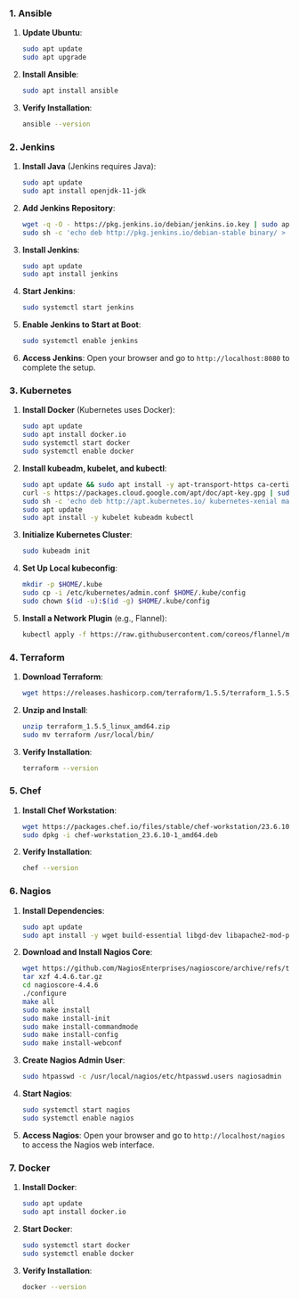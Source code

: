 ### 1. **Ansible**
1. **Update Ubuntu**:
   ```bash
   sudo apt update
   sudo apt upgrade
   ```

2. **Install Ansible**:
   ```bash
   sudo apt install ansible
   ```

3. **Verify Installation**:
   ```bash
   ansible --version
   ```

### 2. **Jenkins**
1. **Install Java** (Jenkins requires Java):
   ```bash
   sudo apt update
   sudo apt install openjdk-11-jdk
   ```

2. **Add Jenkins Repository**:
   ```bash
   wget -q -O - https://pkg.jenkins.io/debian/jenkins.io.key | sudo apt-key add -
   sudo sh -c 'echo deb http://pkg.jenkins.io/debian-stable binary/ > /etc/apt/sources.list.d/jenkins.list'
   ```

3. **Install Jenkins**:
   ```bash
   sudo apt update
   sudo apt install jenkins
   ```

4. **Start Jenkins**:
   ```bash
   sudo systemctl start jenkins
   ```

5. **Enable Jenkins to Start at Boot**:
   ```bash
   sudo systemctl enable jenkins
   ```

6. **Access Jenkins**:
   Open your browser and go to `http://localhost:8080` to complete the setup.

### 3. **Kubernetes**
1. **Install Docker** (Kubernetes uses Docker):
   ```bash
   sudo apt update
   sudo apt install docker.io
   sudo systemctl start docker
   sudo systemctl enable docker
   ```

2. **Install kubeadm, kubelet, and kubectl**:
   ```bash
   sudo apt update && sudo apt install -y apt-transport-https ca-certificates curl
   curl -s https://packages.cloud.google.com/apt/doc/apt-key.gpg | sudo apt-key add -
   sudo sh -c 'echo deb http://apt.kubernetes.io/ kubernetes-xenial main > /etc/apt/sources.list.d/kubernetes.list'
   sudo apt update
   sudo apt install -y kubelet kubeadm kubectl
   ```

3. **Initialize Kubernetes Cluster**:
   ```bash
   sudo kubeadm init
   ```

4. **Set Up Local kubeconfig**:
   ```bash
   mkdir -p $HOME/.kube
   sudo cp -i /etc/kubernetes/admin.conf $HOME/.kube/config
   sudo chown $(id -u):$(id -g) $HOME/.kube/config
   ```

5. **Install a Network Plugin** (e.g., Flannel):
   ```bash
   kubectl apply -f https://raw.githubusercontent.com/coreos/flannel/master/Documentation/kube-flannel.yml
   ```

### 4. **Terraform**
1. **Download Terraform**:
   ```bash
   wget https://releases.hashicorp.com/terraform/1.5.5/terraform_1.5.5_linux_amd64.zip
   ```

2. **Unzip and Install**:
   ```bash
   unzip terraform_1.5.5_linux_amd64.zip
   sudo mv terraform /usr/local/bin/
   ```

3. **Verify Installation**:
   ```bash
   terraform --version
   ```

### 5. **Chef**
1. **Install Chef Workstation**:
   ```bash
   wget https://packages.chef.io/files/stable/chef-workstation/23.6.10/debian/11/chef-workstation_23.6.10-1_amd64.deb
   sudo dpkg -i chef-workstation_23.6.10-1_amd64.deb
   ```

2. **Verify Installation**:
   ```bash
   chef --version
   ```

### 6. **Nagios**
1. **Install Dependencies**:
   ```bash
   sudo apt update
   sudo apt install -y wget build-essential libgd-dev libapache2-mod-php php-gd
   ```

2. **Download and Install Nagios Core**:
   ```bash
   wget https://github.com/NagiosEnterprises/nagioscore/archive/refs/tags/4.4.6.tar.gz
   tar xzf 4.4.6.tar.gz
   cd nagioscore-4.4.6
   ./configure
   make all
   sudo make install
   sudo make install-init
   sudo make install-commandmode
   sudo make install-config
   sudo make install-webconf
   ```

3. **Create Nagios Admin User**:
   ```bash
   sudo htpasswd -c /usr/local/nagios/etc/htpasswd.users nagiosadmin
   ```

4. **Start Nagios**:
   ```bash
   sudo systemctl start nagios
   sudo systemctl enable nagios
   ```

5. **Access Nagios**:
   Open your browser and go to `http://localhost/nagios` to access the Nagios web interface.

### 7. **Docker**
1. **Install Docker**:
   ```bash
   sudo apt update
   sudo apt install docker.io
   ```

2. **Start Docker**:
   ```bash
   sudo systemctl start docker
   sudo systemctl enable docker
   ```

3. **Verify Installation**:
   ```bash
   docker --version
   ```
